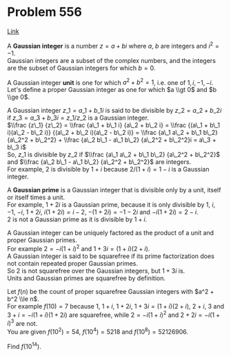 # Problem 556

[Link](https://projecteuler.net/problem=556)

A **Gaussian integer** is a number $z = a + bi$ where $a$, $b$ are integers and $i^2 = -1$.  
Gaussian integers are a subset of the complex numbers, and the integers are the subset of Gaussian integers for which $b = 0$.

A Gaussian integer **unit** is one for which $a^2 + b^2 = 1$, i.e. one of $1, i, -1, -i$.  
Let's define a proper Gaussian integer as one for which $a \\gt 0$ and $b \\ge 0$.

A Gaussian integer $z\_1 = a\_1 + b\_1 i$ is said to be divisible by $z\_2 = a\_2 + b\_2 i$ if $z\_3 = a\_3 + b\_3 i = z\_1 / z\_2$ is a Gaussian integer.  
$\\frac {z\_1} {z\_2} = \\frac {a\_1 + b\_1 i} {a\_2 + b\_2 i} = \\frac {(a\_1 + b\_1 i)(a\_2 - b\_2 i)} {(a\_2 + b\_2 i)(a\_2 - b\_2 i)} = \\frac {a\_1 a\_2 + b\_1 b\_2} {a\_2^2 + b\_2^2} + \\frac {a\_2 b\_1 - a\_1 b\_2} {a\_2^2 + b\_2^2}i = a\_3 + b\_3 i$  
So, $z\_1$ is divisible by $z\_2$ if $\\frac {a\_1 a\_2 + b\_1 b\_2} {a\_2^2 + b\_2^2}$ and $\\frac {a\_2 b\_1 - a\_1 b\_2} {a\_2^2 + b\_2^2}$ are integers.  
For example, $2$ is divisible by $1 + i$ because $2/(1 + i) = 1 - i$ is a Gaussian integer.

A **Gaussian prime** is a Gaussian integer that is divisible only by a unit, itself or itself times a unit.  
For example, $1 + 2i$ is a Gaussian prime, because it is only divisible by $1$, $i$, $-1$, $-i$, $1 + 2i$, $i(1 + 2i) = i - 2$, $-(1 + 2i) = -1 - 2i$ and $-i(1 + 2i) = 2 - i$.  
$2$ is not a Gaussian prime as it is divisible by $1 + i$.

A Gaussian integer can be uniquely factored as the product of a unit and proper Gaussian primes.  
For example $2 = -i(1 + i)^2$ and $1 + 3i = (1 + i)(2 + i)$.  
A Gaussian integer is said to be squarefree if its prime factorization does not contain repeated proper Gaussian primes.  
So $2$ is not squarefree over the Gaussian integers, but $1 + 3i$ is.  
Units and Gaussian primes are squarefree by definition.

Let $f(n)$ be the count of proper squarefree Gaussian integers with $a^2 + b^2 \\le n$.  
For example $f(10) = 7$ because $1$, $1 + i$, $1 + 2i$, $1 + 3i = (1 + i)(2 + i)$, $2 + i$, $3$ and $3 + i = -i(1 + i)(1 + 2i)$ are squarefree, while $2 = -i(1 + i)^2$ and $2 + 2i = -i(1 + i)^3$ are not.  
You are given $f(10^2) = 54$, $f(10^4) = 5218$ and $f(10^8) = 52126906$.

Find $f(10^{14})$.